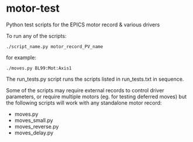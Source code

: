 # motor-test
Python test scripts for the EPICS motor record &amp; various drivers

To run any of the scripts:

<code>./script_name.py motor_record_PV_name</code>

for example:

<code>./moves.py BL99:Mot:Axis1</code>

The run_tests.py script runs the scripts listed in run_tests.txt in sequence.

Some of the scripts may require external records to control driver parameters, or require multiple motors (eg. for testing deferred moves) but the following scripts will work with any standalone motor record:
* moves.py
* moves_small.py
* moves_reverse.py
* moves_delay.py


